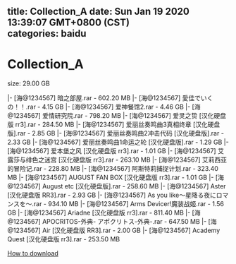 
title: Collection_A
date: Sun Jan 19 2020 13:39:07 GMT+0800 (CST)    
categories: baidu
---

# Collection_A
size: 29.00 GB
 
 
|- [海@1234567] 暗之部屋.rar - 602.20 MB
|- [海@1234567] 愛佳でいくの！！.rar - 4.15 GB
|- [海@1234567] 爱神餐馆2.rar - 4.46 GB
|- [海@1234567] 爱情研究院.rar - 798.20 MB
|- [海@1234567] 爱灵之贽 [汉化硬盘版 rr3].rar - 284.50 MB
|- [海@1234567] 爱丽丝奏鸣曲3真相终章 [汉化硬盘版].rar - 2.85 GB
|- [海@1234567] 爱丽丝奏鸣曲2冲击代码 [汉化硬盘版].rar - 2.33 GB
|- [海@1234567] 爱丽丝奏鸣曲1命运之轮 [汉化硬盘版].rar - 1.29 GB
|- [海@1234567] 爱本堡之风 [汉化硬盘版 rr3].rar - 1.01 GB
|- [海@1234567] 艾露莎与绯色之迷宫 [汉化硬盘版 rr3].rar - 263.10 MB
|- [海@1234567] 艾莉西亚的冒险记.rar - 228.80 MB
|- [海@1234567] 阿斯特莉捕捉计划.rar - 323.40 MB
|- [海@1234567] AUGUST FAN BOX [汉化硬盘版 rr3].rar - 1.01 GB
|- [海@1234567] August etc [汉化硬盘版].rar - 258.60 MB
|- [海@1234567] Aster [汉化硬盘版 RR3].rar - 2.93 GB
|- [海@1234567] As you like～星降る夜にロマンスを～.rar - 934.10 MB
|- [海@1234567] Arms Devicer!魔装战姬.rar - 1.56 GB
|- [海@1234567] Ariadne [汉化硬盘版 rr3].rar - 811.40 MB
|- [海@1234567] APOCRITOS-外典- アポクリトス-外典-.rar - 647.50 MB
|- [海@1234567] Air [汉化硬盘版 RR3].rar - 2.00 GB
|- [海@1234567] Academy Quest  [汉化硬盘版 rr3].rar - 253.50 MB

[How to download](https://bpcam.bemobtrk.com/go/2ceec3aa-1ca2-46d6-b9ff-aaa5c184517c?jno=5174)